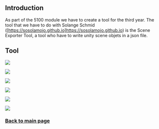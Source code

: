 ## Introduction

As part of the 5100 module we have to create a tool for the third year. The tool that we have to do with Solange Schmid ([https://sosolamojo.github.io]https://sosolamojo.github.io) is the Scene Exporter Tool, a tool who have to write unity scene objets in a json file.

## Tool



![](https://worgaros.github.io/Images/openwin.gif)




![](https://worgaros.github.io/Images/tool.PNG)




![](https://worgaros.github.io/Images/ignoreobj.gif)




![](https://worgaros.github.io/Images/allowobj.gif)




![](https://worgaros.github.io/Images/savetojson.gif)




![](https://worgaros.github.io/Images/json.PNG)


### [Back to main page](https://worgaros.github.io/)